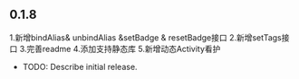 ## 0.1.8

1.新增bindAlias& unbindAlias &setBadge & resetBadge接口
2.新增setTags接口
3.完善readme
4.添加支持静态库
5.新增动态Activity看护

* TODO: Describe initial release.

